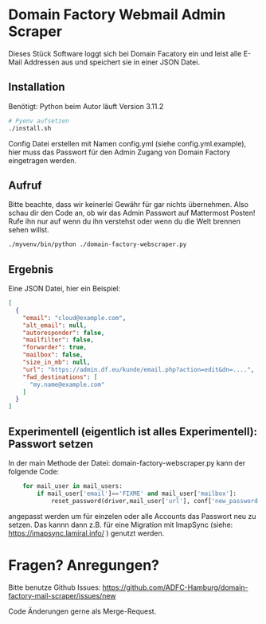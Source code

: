 # Domain Factory Webmail Admin Scraper

Dieses Stück Software loggt sich bei Domain Facatory ein und leist alle E-Mail Addressen aus und speichert sie in einer JSON Datei.

## Installation

Benötigt: Python beim Autor läuft Version 3.11.2

```bash
# Pyenv aufsetzen
./install.sh
```

Config Datei erstellen mit Namen config.yml (siehe config.yml.example), hier muss das Passwort für den Admin Zugang von Domain Factory eingetragen werden.


## Aufruf

Bitte beachte, dass wir keinerlei Gewähr für gar nichts übernehmen. Also schau dir den Code an, ob wir das Admin Passwort auf Mattermost Posten!
Rufe ihn nur auf wenn du ihn verstehst oder wenn du die Welt brennen sehen willst.


```bash
./myvenv/bin/python ./domain-factory-webscraper.py
```

## Ergebnis

Eine JSON Datei, hier ein Beispiel:

```json
[
  {
    "email": "cloud@example.com",
    "alt_email": null,
    "autoresponder": false,
    "mailfilter": false,
    "forwarder": true,
    "mailbox": false,
    "size_in_mb": null,
    "url": "https://admin.df.eu/kunde/email.php?action=edit&dn=....",
    "fwd_destinations": [
      "my.name@example.com"
    ]
  }
]
```

## Experimentell (eigentlich ist alles Experimentell): Passwort setzen

In der main Methode der Datei: domain-factory-webscraper.py
kann der folgende Code:

```python
    for mail_user in mail_users:
        if mail_user['email']=='FIXME' and mail_user['mailbox']:
            reset_password(driver,mail_user['url'], conf['new_password'])
```

angepasst werden um für einzelen oder alle Accounts das Passwort neu zu setzen.
Das kannn dann z.B. für eine Migration mit ImapSync (siehe: https://imapsync.lamiral.info/ ) genutzt werden.

# Fragen? Anregungen?

Bitte benutze Github Issues:
 https://github.com/ADFC-Hamburg/domain-factory-mail-scraper/issues/new

Code Änderungen gerne als Merge-Request.
